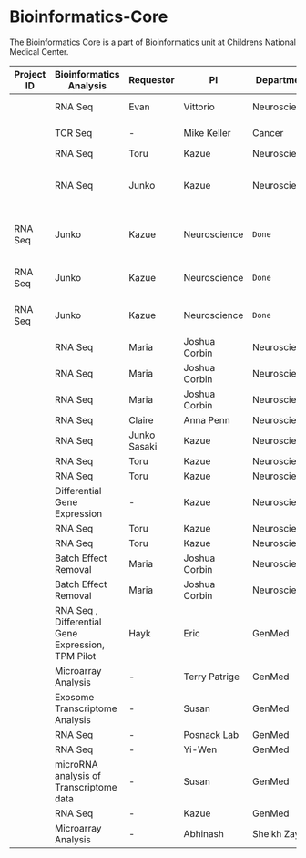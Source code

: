 # Bioinformatics-Core

The Bioinformatics Core is a part of Bioinformatics unit at Childrens National Medical Center.


|Project ID| Bioinformatics Analysis  | Requestor   | PI             | Department    | Status | Tags  | Done By |
|----------| -----------------------  |:----------- | -------------- | ----------    | ------ |------ |------ |
| |RNA Seq | Evan       | Vittorio  | Neuroscience  | `Ongoing` | TRAP Pilot | Payal |
| |TCR Seq | -       | Mike Keller  | Cancer  | `Ongoing` | TCR Pilot | Payal |
| |RNA Seq | Toru       | Kazue  | Neuroscience  | `Ongoing` | G216 | Payal |
| |RNA Seq | Junko       | Kazue  | Neuroscience  | `Done` | G193 old PE, Mouse| Payal |
|RNA Seq | Junko       | Kazue  | Neuroscience  | `Done` | G193 new PE, Mouse | Payal |
|RNA Seq | Junko       | Kazue  | Neuroscience  | `Done` | G193 old SE, Mouse | Payal |
|RNA Seq | Junko       | Kazue  | Neuroscience  | `Done` | G193 old SE, Mouse | Payal |
| |RNA Seq | Maria       | Joshua Corbin  | Neuroscience  | `Done` |Payal |
| |RNA Seq  | Maria       | Joshua Corbin  | Neuroscience  | `Done` |Payal |
| |RNA Seq  | Maria       | Joshua Corbin  | Neuroscience  | `Done` |Payal |
| |RNA Seq  | Claire       | Anna Penn  | Neuroscience  | `Done` |Payal |
| |RNA Seq  | Junko Sasaki       | Kazue  | Neuroscience  | `Done` |Payal |
| |RNA Seq  |Toru       | Kazue  | Neuroscience  | `Done` |Payal |
| |RNA Seq  | Toru       | Kazue  | Neuroscience  | `Done`|Payal |
| |Differential Gene Expression                  |   -    | Kazue  | Neuroscience  | `Done` |Payal |
| |RNA Seq  | Toru       | Kazue   | Neuroscience  | `Done`|Payal |
| |RNA Seq  | Toru       | Kazue   | Neuroscience  | `Done` |Payal |
| |Batch Effect Removal | Maria       | Joshua Corbin  | Neuroscience  | `Done` |Payal |
| |Batch Effect Removal | Maria       | Joshua Corbin  | Neuroscience  | `Done` |Payal |
| |RNA Seq , Differential Gene Expression, TPM Pilot | Hayk       | Eric  | GenMed  | `Done` |Payal, Surajit |
| |Microarray Analysis | -       | Terry Patrige  | GenMed  | `Done` |Surajit |
| |Exosome Transcriptome Analysis    | -      | Susan | GenMed | `Done` |Surajit |
| |RNA Seq  | -     | Posnack Lab  | GenMed  | `Done` |Surajit |
| |RNA Seq | -     | Yi-Wen  | GenMed  | `Done` |Surajit |
| |microRNA analysis of Transcriptome data | -     | Susan  | GenMed  | `Done` |Surajit |
| |RNA Seq | -     | Kazue  | GenMed  | `Done` |Surajit |
| |Microarray Analysis  | -       | Abhinash  | Sheikh Zayed  | `Done` |Surajit |

